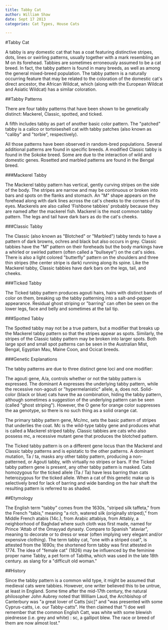 ```yaml
---
title: Tabby Cat
author: William Shaw
date: Sept 17 2013
categories: Cat Types, House Cats

---
```


#Tabby Cat

A tabby is any domestic cat that has a coat featuring distinctive stripes, dots, lines or swirling patterns, usually together with a mark resembling an M on its forehead. Tabbies are sometimes erroneously assumed to be a cat breed. In fact, the tabby pattern is found in many breeds, as well as among the general mixed-breed population. The tabby pattern is a naturally occurring feature that may be related to the coloration of the domestic cat's direct ancestor, the African Wildcat, which (along with the European Wildcat and Asiatic Wildcat) has a similar coloration.

##Tabby Patterns

There are four tabby patterns that have been shown to be genetically distinct: Mackerel, Classic, spotted, and ticked.

A fifth includes tabby as part of another basic color pattern. The "patched" tabby is a calico or tortoiseshell cat with tabby patches (also known as "caliby" and "torbie", respectively).

All those patterns have been observed in random-bred populations. Several additional patterns are found in specific breeds. A modified Classic tabby is found in the Sokoke breed. Some are due to the interaction of wild and domestic genes. Rosetted and marbled patterns are found in the Bengal breed.

###Mackerel Tabby

The Mackerel tabby pattern has vertical, gently curving stripes on the side of the body. The stripes are narrow and may be continuous or broken into bars and spots on the flanks and stomach. An "M" shape appears on the forehead along with dark lines across the cat's cheeks to the corners of its eyes. Mackerels are also called 'Fishbone tabbies' probably because they are named after the mackerel fish. Mackerel is the most common tabby pattern. The legs and tail have dark bars as do the cat's cheeks.

###Classic Tabby

The Classic (also known as "Blotched" or "Marbled") tabby tends to have a pattern of dark browns, ochres and black but also occurs in grey. Classic tabbies have the "M" pattern on their foreheads but the body markings have a whirled or swirled pattern (often called a "bullseye") on the cat's sides. There is also a light colored "butterfly" pattern on the shoulders and three thin stripes (the center stripe is dark) running along its spine. Like the Mackerel tabby, Classic tabbies have dark bars on the legs, tail, and cheeks.

###Ticked Tabby

The Ticked tabby pattern produces agouti hairs, hairs with distinct bands of color on them, breaking up the tabby patterning into a salt-and-pepper appearance. Residual ghost striping or "barring" can often be seen on the lower legs, face and belly and sometimes at the tail tip.

###Spotted Tabby

The Spotted tabby may not be a true pattern, but a modifier that breaks up the Mackerel tabby pattern so that the stripes appear as spots. Similarly, the stripes of the Classic tabby pattern may be broken into larger spots. Both large spot and small spot patterns can be seen in the Australian Mist, Bengal, Egyptian Mau, Maine Coon, and Ocicat breeds.

###Genetic Explanations

The tabby patterns are due to three distinct gene loci and one modifier:

The agouti gene, A/a, controls whether or not the tabby pattern is expressed. The dominant A expresses the underlying tabby pattern, while the recessive non-agouti or "hypermelanistic" allele, a, does not. Solid-color (black or blue) cats have the aa combination, hiding the tabby pattern, although sometimes a suggestion of the underlying pattern can be seen (called "ghost striping"). However, the O gene for orange color suppresses the aa genotype, so there is no such thing as a solid orange cat.

The primary tabby pattern gene, Mc/mc, sets the basic pattern of stripes that underlies the coat. Mc is the wild-type tabby gene and produces what is called a Mackerel striped tabby. Classic tabbies are cats who also possess mc, a recessive mutant gene that produces the blotched pattern.

The Ticked tabby pattern is on a different gene locus than the Mackerel and Classic tabby patterns and is epistatic to the other patterns. A dominant mutation, Ta / ta, masks any other tabby pattern, producing a non-patterned, or Agouti tabby, with virtually no stripes or bars. If the Ticked tabby pattern gene is present, any other tabby pattern is masked. Cats homozygous for the ticked allele (Ta / Ta) have less barring than cats heterozygous for the ticked allele. When a cat of this genetic make up is selectively bred for lack of barring and wide banding on the hair shaft the resulting pattern is referred to as shaded.

##Etymology

The English term "tabby" comes from the 1630s, "striped silk taffeta," from the French "tabis," meaning "a rich, watered silk (originally striped)," from Middle French atabis (14c.), from Arabic attabiya, from Attabiy, a neighborhood of Baghdad where such cloth was first made, named for Prince 'Attab of the Omayyad dynasty. Compare to Spanish "ataviar", meaning to decorate or to dress or wear (often implying very elegant and/or expensive clothing). The term tabby cat, "one with a striped coat", is attested from the 1690s; the shortened form tabby was first attested in 1774. The idea of "female cat" (1826) may be influenced by the feminine proper name Tabby, a pet form of Tabitha, which was used in the late 18th century. as slang for a "difficult old woman."

##History

Since the tabby pattern is a common wild type, it might be assumed that medieval cats were tabbies. However, one writer believed this to be untrue, at least in England. Some time after the mid-17th century, the natural philosopher John Aubrey noted that William Laud, the Archbishop of Canterbury was "a great lover of Catts [sic]" and "was presented with some Cyprus-catts, i.e. our Tabby-catts". He then claimed that "I doe well remember that the common English Catt, was white with some blewish piednesse (i.e. grey and white) : sc, a gallipot blew. The race or breed of them are now almost lost."